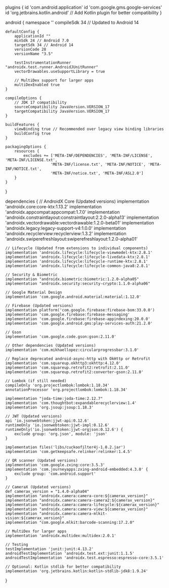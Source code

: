plugins {
    id 'com.android.application'
    id 'com.google.gms.google-services'
    id 'org.jetbrains.kotlin.android' // Add Kotlin plugin for better compatibility
}

android {
    namespace ''
    compileSdk 34 // Updated to Android 14

    defaultConfig {
        applicationId ""
        minSdk 24 // Android 7.0
        targetSdk 34 // Android 14
        versionCode 28
        versionName "3.5"
        
        testInstrumentationRunner "androidx.test.runner.AndroidJUnitRunner"
        vectorDrawables.useSupportLibrary = true
        
        // MultiDex support for larger apps
        multiDexEnabled true
    }

    compileOptions {
        // JDK 17 compatibility
        sourceCompatibility JavaVersion.VERSION_17
        targetCompatibility JavaVersion.VERSION_17
    }

    buildFeatures {
        viewBinding true // Recommended over legacy view binding libraries
        buildConfig true
    }

    packagingOptions {
        resources {
            excludes += ['META-INF/DEPENDENCIES', 'META-INF/LICENSE', 'META-INF/LICENSE.txt', 
                        'META-INF/license.txt', 'META-INF/NOTICE', 'META-INF/NOTICE.txt', 
                        'META-INF/notice.txt', 'META-INF/ASL2.0']
        }
    }
}

dependencies {
    // AndroidX Core (Updated versions)
    implementation 'androidx.core:core-ktx:1.13.2'
    implementation 'androidx.appcompat:appcompat:1.7.0'
    implementation 'androidx.constraintlayout:constraintlayout:2.2.0-alpha13'
    implementation 'androidx.vectordrawable:vectordrawable:1.2.0-beta01'
    implementation 'androidx.legacy:legacy-support-v4:1.0.0'
    implementation 'androidx.recyclerview:recyclerview:1.3.2'
    implementation 'androidx.swiperefreshlayout:swiperefreshlayout:1.2.0-alpha01'
    
    // Lifecycle (Updated from extensions to individual components)
    implementation 'androidx.lifecycle:lifecycle-viewmodel-ktx:2.8.1'
    implementation 'androidx.lifecycle:lifecycle-livedata-ktx:2.8.1'
    implementation 'androidx.lifecycle:lifecycle-runtime-ktx:2.8.1'
    implementation 'androidx.lifecycle:lifecycle-common-java8:2.8.1'
    
    // Security & Biometric
    implementation "androidx.biometric:biometric:1.2.0-alpha05"
    implementation "androidx.security:security-crypto:1.1.0-alpha06"

    // Google Material Design
    implementation 'com.google.android.material:material:1.12.0'

    // Firebase (Updated versions)
    implementation platform('com.google.firebase:firebase-bom:33.0.0')
    implementation 'com.google.firebase:firebase-messaging'
    implementation 'com.google.firebase:firebase-appindexing:20.0.0'
    implementation 'com.google.android.gms:play-services-auth:21.2.0'

    // Gson
    implementation 'com.google.code.gson:gson:2.11.0'

    // Other dependencies (Updated versions)
    implementation 'com.mikhaellopez:circularprogressbar:3.1.0'
    
    // Replace deprecated android-async-http with OkHttp or Retrofit
    implementation 'com.squareup.okhttp3:okhttp:4.12.0'
    implementation 'com.squareup.retrofit2:retrofit:2.11.0'
    implementation 'com.squareup.retrofit2:converter-gson:2.11.0'
    
    // Lombok (if still needed)
    compileOnly 'org.projectlombok:lombok:1.18.34'
    annotationProcessor 'org.projectlombok:lombok:1.18.34'

    implementation "joda-time:joda-time:2.12.7"
    implementation 'com.thoughtbot:expandablerecyclerview:1.4'
    implementation 'org.jsoup:jsoup:1.18.3'
    
    // JWT (Updated versions)
    api 'io.jsonwebtoken:jjwt-api:0.12.6'
    runtimeOnly 'io.jsonwebtoken:jjwt-impl:0.12.6'
    runtimeOnly('io.jsonwebtoken:jjwt-orgjson:0.12.6') {
        exclude group: 'org.json', module: 'json'
    }

    implementation files('libs/cuckoofilter4j-1.0.2.jar')
    implementation 'com.getkeepsafe.relinker:relinker:1.4.5'

    // QR scanner (Updated versions)
    implementation 'com.google.zxing:core:3.5.3'
    implementation 'com.journeyapps:zxing-android-embedded:4.3.0' {
        exclude group: 'com.android.support'
    }

    // CameraX (Updated versions)
    def camerax_version = "1.4.0-alpha04"
    implementation "androidx.camera:camera-core:${camerax_version}"
    implementation "androidx.camera:camera-camera2:${camerax_version}"
    implementation "androidx.camera:camera-lifecycle:${camerax_version}"
    implementation "androidx.camera:camera-view:${camerax_version}"
    implementation "androidx.camera:camera-mlkit-vision:${camerax_version}"
    implementation "com.google.mlkit:barcode-scanning:17.2.0"

    // MultiDex for larger apps
    implementation 'androidx.multidex:multidex:2.0.1'

    // Testing
    testImplementation 'junit:junit:4.13.2'
    androidTestImplementation 'androidx.test.ext:junit:1.1.5'
    androidTestImplementation 'androidx.test.espresso:espresso-core:3.5.1'
    
    // Optional: Kotlin stdlib for better compatibility
    implementation 'org.jetbrains.kotlin:kotlin-stdlib-jdk8:1.9.24'
}
